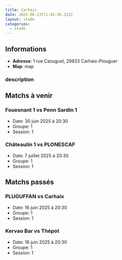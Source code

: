 ```yaml
---
title: Carhaix
date: 2025-06-23T11:45:36.332Z
layout: stade
categories:
  - stade
---
```




## Informations
- **Adresse**: 1 rue Cazuguel, 29833 Carhaix-Plouguer
- **Map**: map
### description 
## Matchs à venir

### Fouesnant 1 vs Penn Sardin 1
- Date: 30 juin 2025 à 20:30
- Groupe: 1
- Session: 1


### Châteaulin 1 vs PLONESCAF
- Date: 7 juillet 2025 à 20:30
- Groupe: 1
- Session: 1


## Matchs passés

### PLUGUFFAN vs Carhaix
- Date: 16 juin 2025 à 20:30
- Groupe: 1
- Session: 1


### Kervao Bar vs Thépot
- Date: 16 juin 2025 à 20:30
- Groupe: 1
- Session: 1

